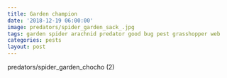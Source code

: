 ```yaml
---
title: Garden champion
date: '2018-12-19 06:00:00'
image: predators/spider_garden_sack_.jpg
tags: garden spider arachnid predator good bug pest grasshopper web
categories: pests
layout: post
---
```


predators/spider_garden_chocho (2)